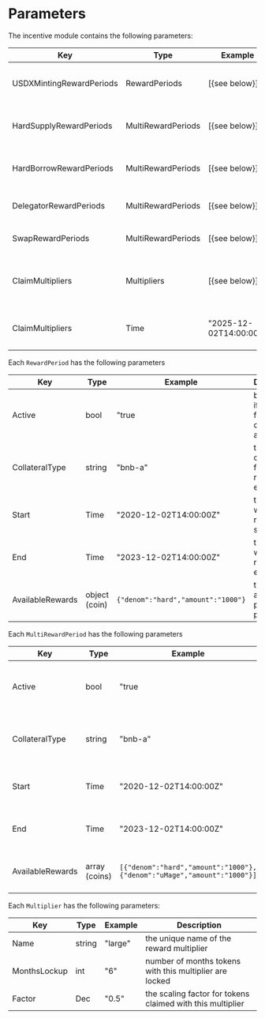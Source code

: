 <!--
order: 5
-->

# Parameters

The incentive module contains the following parameters:

| Key                      | Type               | Example                | Description                                  |
| ------------------------ | ------------------ | ---------------------- | -------------------------------------------- |
| USDXMintingRewardPeriods | RewardPeriods      | [{see below}]          | USDX minting reward periods                  |
| HardSupplyRewardPeriods  | MultiRewardPeriods | [{see below}]          | Hard supply reward periods                   |
| HardBorrowRewardPeriods  | MultiRewardPeriods | [{see below}]          | Hard borrow reward periods                   |
| DelegatorRewardPeriods   | MultiRewardPeriods | [{see below}]          | Delegator reward periods                     |
| SwapRewardPeriods        | MultiRewardPeriods | [{see below}]          | Swap reward periods                          |
| ClaimMultipliers         | Multipliers        | [{see below}]          | Multipliers applied when rewards are claimed |
| ClaimMultipliers         | Time               | "2025-12-02T14:00:00Z" | Time when reward claiming ends               |

Each `RewardPeriod` has the following parameters

| Key              | Type          | Example                            | Description                                           |
| ---------------- | ------------- | ---------------------------------- | ----------------------------------------------------- |
| Active           | bool          | "true                              | boolean for if rewards for this collateral are active |
| CollateralType   | string        | "bnb-a"                            | the collateral for which rewards are eligible         |
| Start            | Time          | "2020-12-02T14:00:00Z"             | the time at which rewards start                       |
| End              | Time          | "2023-12-02T14:00:00Z"             | the time at which rewards end                         |
| AvailableRewards | object (coin) | `{"denom":"hard","amount":"1000"}` | the rewards available per reward period               |

Each `MultiRewardPeriod` has the following parameters

| Key              | Type          | Example                                                                 | Description                                           |
| ---------------- | ------------- | ----------------------------------------------------------------------- | ----------------------------------------------------- |
| Active           | bool          | "true                                                                   | boolean for if rewards for this collateral are active |
| CollateralType   | string        | "bnb-a"                                                                 | the collateral for which rewards are eligible         |
| Start            | Time          | "2020-12-02T14:00:00Z"                                                  | the time at which rewards start                       |
| End              | Time          | "2023-12-02T14:00:00Z"                                                  | the time at which rewards end                         |
| AvailableRewards | array (coins) | `[{"denom":"hard","amount":"1000"}, {"denom":"uMage","amount":"1000"}]` | the rewards available per reward period               |

Each `Multiplier` has the following parameters:

| Key          | Type   | Example | Description                                                |
| ------------ | ------ | ------- | ---------------------------------------------------------- |
| Name         | string | "large" | the unique name of the reward multiplier                   |
| MonthsLockup | int    | "6"     | number of months tokens with this multiplier are locked    |
| Factor       | Dec    | "0.5"   | the scaling factor for tokens claimed with this multiplier |
